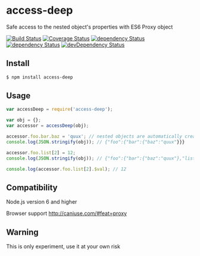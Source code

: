 # access-deep
Safe access to the nested object's properties with ES6 Proxy object

<a href="https://travis-ci.org/forceuser/access-deep" target="_blank">![Build Status](https://travis-ci.org/forceuser/access-deep.svg?branch=master)</a>
<a href="https://coveralls.io/github/forceuser/access-deep?branch=master" target="_blank">![Coverage Status](https://coveralls.io/repos/github/forceuser/access-deep/badge.svg?branch=master)</a>
<a href="https://www.npmjs.com/package/access-deep" target="_blank">![dependency Status](https://img.shields.io/npm/v/access-deep.svg)</a>
<a href="https://david-dm.org/forceuser/access-deep" target="_blank">![dependency Status](https://david-dm.org/forceuser/access-deep.svg)</a>
<a href="https://david-dm.org/forceuser/access-deep#info=devDependencies" target="_blank">![devDependency Status](https://david-dm.org/forceuser/access-deep/dev-status.svg)</a>

## Install

```bash
$ npm install access-deep
```

## Usage

```js
var accessDeep = require('access-deep');

var obj = {};
var accessor = accessDeep(obj);

accessor.foo.bar.baz = 'quux'; // nested objects are automatically created
console.log(JSON.stringify(obj)); // {"foo":{"bar":{"baz":"quux"}}}

accessor.foo.list[2] = 12;
console.log(JSON.stringify(obj)); // {"foo":{"bar":{"baz":"quux"},"list":[null,12]}}

console.log(accessor.foo.list[2].$val); // 12

```

## Compatibility

Node.js version 6 and higher

Browser support http://caniuse.com/#feat=proxy

## Warning

This is only experiment, use it at your own risk

